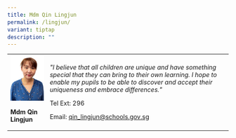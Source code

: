 ```yaml
---
title: Mdm Qin Lingjun
permalink: /lingjun/
variant: tiptap
description: ""
---
```

<p></p>
<table>
<tbody>
<tr>
<td rowspan="1" colspan="1">
<div class="isomer-image-wrapper">
<img style="width:100%;" height="auto" width="100%" src="/images/mtl6.jpg">
</div>
<p><strong>Mdm Qin Lingjun</strong>
</p>
</td>
<td rowspan="1" colspan="1">
<p><em>"I believe that all children are unique and have something special that they can bring to their own learning. I hope to enable my pupils to be able to discover and accept their uniqueness and embrace differences."</em>
</p>
<p>Tel Ext: 296</p>
<p>Email:&nbsp;<a href="mailto:qin_lingjun@schools.gov.sg" rel="noopener noreferrer nofollow" target="_blank">qin_lingjun@schools.gov.sg</a>
</p>
</td>
</tr>
</tbody>
</table>
<p></p>